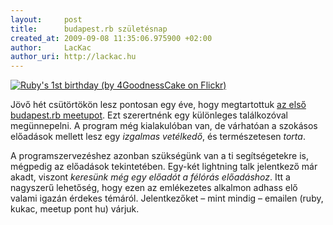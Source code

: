 ```yaml
---
layout:     post
title:      budapest.rb születésnap
created_at: 2009-09-08 11:35:06.975900 +02:00
author:     LacKac
author_uri: http://lackac.hu
---
```

<a href="http://www.flickr.com/photos/28439449@N02/2667081532/"><img src="http://farm4.static.flickr.com/3068/2667081532_e0107a68a4_m.jpg" alt="Ruby's 1st birthday (by 4GoodnessCake on Flickr)" class="top right"/></a>

Jövő hét csütörtökön lesz pontosan egy éve, hogy megtartottuk [az első budapest.rb meetupot][1st]. Ezt szerertnénk egy különleges találkozóval megünnepelni. A program még kialakulóban van, de várhatóan a szokásos előadások mellett lesz egy *izgalmas vetélkedő*, és természetesen *torta*.

[1st]: http://www.meetup.com/budapest-rb/calendar/8639728/

A programszervezéshez azonban szükségünk van a ti segítségetekre is, mégpedig az előadások tekintetében. Egy-két lightning talk jelentkező már akadt, viszont *keresünk még egy előadót a félórás előadáshoz*. Itt a nagyszerű lehetőség, hogy ezen az emlékezetes alkalmon adhass elő valami igazán érdekes témáról. Jelentkezőket – mint mindig – emailen (ruby, kukac, meetup pont hu) várjuk.
